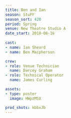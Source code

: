 ```yaml
---
title: Ben and Ian
season: StuFF
season_sort: 420
period: Spring
venue: New Theatre Studio A
date_start: 2018-06-16
  
cast:
- name: Ian Sheard
- name: Ben Macpherson

crew:
- role: Venue Technician
  name: Darcey Graham
- role: Technical Operator
  name: James Curling

assets:
- type: poster
  image: HWpzMSX

prod_shots: kbbxJb
---
```


